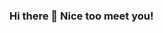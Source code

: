 ### Hi there 👋 Nice too meet you!

<!--
**dhymasriyanto/dhymasriyanto** is a ✨ _special_ ✨ repository because its `README.md` (this file) appears on your GitHub profile.
